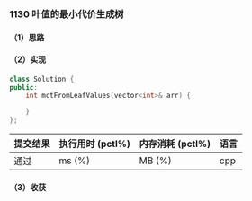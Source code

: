 ### 1130 叶值的最小代价生成树

#### （1）思路

#### （2）实现

```cpp
class Solution {
public:
    int mctFromLeafValues(vector<int>& arr) {

    }
};
```

| 提交结果 | 执行用时 (pctl%) | 内存消耗 (pctl%) | 语言 |
|:---------|:-----------------|:-----------------|:-----|
| 通过     |  ms (%)   |  MB (%)  | cpp  |

#### （3）收获
